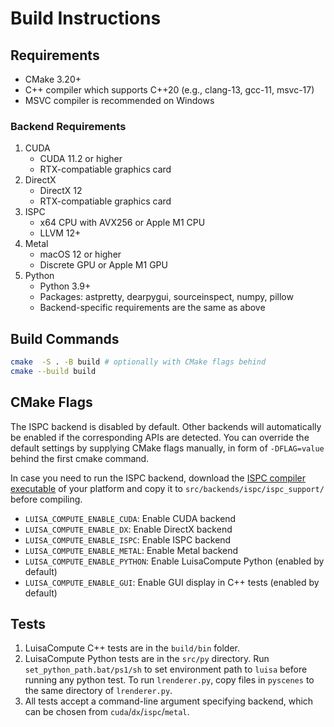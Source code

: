 # Build Instructions

## Requirements

- CMake 3.20+
- C++ compiler which supports C++20 (e.g., clang-13, gcc-11, msvc-17)
- MSVC compiler is recommended on Windows

### Backend Requirements

1. CUDA
    - CUDA 11.2 or higher
    - RTX-compatiable graphics card
2. DirectX
    - DirectX 12
    - RTX-compatiable graphics card
3. ISPC
    - x64 CPU with AVX256 or Apple M1 CPU
    - LLVM 12+
4. Metal
    - macOS 12 or higher
    - Discrete GPU or Apple M1 GPU
5. Python
    - Python 3.9+
    - Packages: astpretty, dearpygui, sourceinspect, numpy, pillow
    - Backend-specific requirements are the same as above

## Build Commands

```bash
cmake  -S . -B build # optionally with CMake flags behind
cmake --build build
```

## CMake Flags

The ISPC backend is disabled by default. Other backends will automatically be enabled if the corresponding APIs are detected. You can override the default settings by supplying CMake flags manually, in form of `-DFLAG=value` behind the first cmake command.

In case you need to run the ISPC backend, download the [ISPC compiler executable](https://ispc.github.io/downloads.html) of your platform and copy it to `src/backends/ispc/ispc_support/` before compiling.

- `LUISA_COMPUTE_ENABLE_CUDA`: Enable CUDA backend
- `LUISA_COMPUTE_ENABLE_DX`: Enable DirectX backend
- `LUISA_COMPUTE_ENABLE_ISPC`: Enable ISPC backend
- `LUISA_COMPUTE_ENABLE_METAL`: Enable Metal backend
- `LUISA_COMPUTE_ENABLE_PYTHON`: Enable LuisaCompute Python (enabled by default)
- `LUISA_COMPUTE_ENABLE_GUI`: Enable GUI display in C++ tests (enabled by default)

## Tests

1. LuisaCompute C++ tests are in the `build/bin` folder.
2. LuisaCompute Python tests are in the `src/py` directory. Run `set_python_path.bat/ps1/sh` to set environment path to `luisa` before running any python test. To run `lrenderer.py`, copy files in `pyscenes` to the same directory of `lrenderer.py`.
3. All tests accept a command-line argument specifying backend, which can be chosen from `cuda`/`dx`/`ispc`/`metal`.

